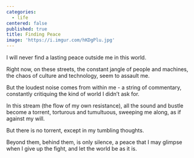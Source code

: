 ```yaml
---
categories:
  - life
centered: false
published: true
title: Finding Peace
image: 'https://i.imgur.com/hKDgPlu.jpg'
---
```

I will never find
a lasting peace 
outside me
in this world.

Right now,
on these streets,
the constant jangle
of people and machines,
the chaos of culture 
and technology,
seem to assault me.

But the loudest noise
comes from within me -
a string of commentary,
constantly critiquing
the kind of world 
I didn’t ask for.

In this stream 
(the flow of my own resistance),
all the sound and bustle
become a torrent,
torturous and tumultuous,
sweeping me along,
as if against my will.

But there is no torrent,
except in my tumbling thoughts.

Beyond them, 
behind them,
is only silence,
a peace that I may glimpse
when I give up the fight,
and let the world be
as it is.
